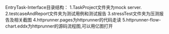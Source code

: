 EntryTask-Interface目录结构：
1.TaskProject文件夹为mock server.
2.testcaseAndReport文件夹为测试用例和测试报告
3.stressTest文件夹为压测报告及相关截图
4.httprunner.pages为httprunner的代码走读
5.httprunner-flow-chart.eddx为httprunner的源码流程图,可以用亿图打开
